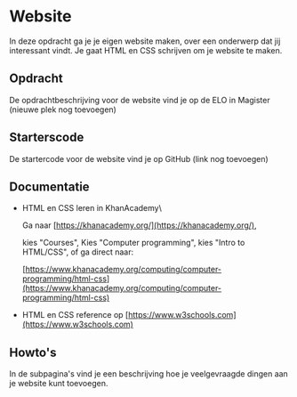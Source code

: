 # Website

In deze opdracht ga je je eigen website maken, over een onderwerp dat jij interessant vindt. Je gaat HTML en CSS schrijven om je website te maken.

## Opdracht

De opdrachtbeschrijving voor de website vind je op de ELO in Magister \(nieuwe plek nog toevoegen\)

## Starterscode

De startercode voor de website vind je op GitHub \(link nog toevoegen\)

## Documentatie

* HTML en CSS leren in KhanAcademy\

  Ga naar [https://khanacademy.org/](https://khanacademy.org/), 

  kies "Courses", Kies "Computer programming", kies "Intro to HTML/CSS", of ga direct naar:

  [https://www.khanacademy.org/computing/computer-programming/html-css](https://www.khanacademy.org/computing/computer-programming/html-css)

* HTML en CSS reference op [https://www.w3schools.com](https://www.w3schools.com)

## Howto's

In de subpagina's vind je een beschrijving hoe je veelgevraagde dingen aan je website kunt toevoegen.

